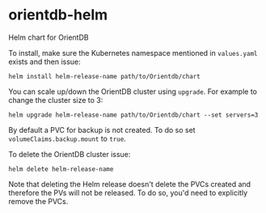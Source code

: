 # orientdb-helm
Helm chart for OrientDB

To install, make sure the Kubernetes namespace mentioned in `values.yaml` exists and then issue:

```
helm install helm-release-name path/to/Orientdb/chart
```


You can scale up/down the OrientDB cluster using `upgrade`. For example to change the cluster size to 3:
```
helm upgrade helm-release-name path/to/Orientdb/chart --set servers=3
```


By default a PVC for backup is not created. To do so set `volumeClaims.backup.mount` to `true`.

To delete the OrientDB cluster issue:
```
helm delete helm-release-name
```

Note that deleting the Helm release doesn't delete the PVCs created and therefore the PVs will not be released. To do so, you'd need to explicitly remove the PVCs.

